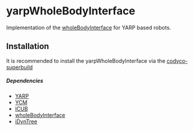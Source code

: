 yarpWholeBodyInterface
======================

Implementation of the [wholeBodyInterface](https://github.com/robotology-playground/wholeBodyInterface) for YARP based robots.

## Installation

It is recommended to install the yarpWholeBodyInterface via the [codyco-superbuild](https://github.com/robotology/codyco-superbuild)

##### Dependencies
- [YARP](https://github.com/robotology/yarp)
- [YCM](https://github.com/robotology/ycm)
- [ICUB](https://github.com/robotology/icub-main)
- [wholeBodyInterface](https://github.com/robotology-playground/wholeBodyInterface)
- [iDynTree](https://github.com/robotology-playground/iDynTree)

